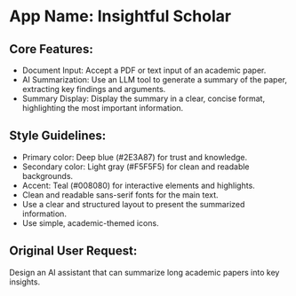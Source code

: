 # **App Name**: Insightful Scholar

## Core Features:

- Document Input: Accept a PDF or text input of an academic paper.
- AI Summarization: Use an LLM tool to generate a summary of the paper, extracting key findings and arguments.
- Summary Display: Display the summary in a clear, concise format, highlighting the most important information.

## Style Guidelines:

- Primary color: Deep blue (#2E3A87) for trust and knowledge.
- Secondary color: Light gray (#F5F5F5) for clean and readable backgrounds.
- Accent: Teal (#008080) for interactive elements and highlights.
- Clean and readable sans-serif fonts for the main text.
- Use a clear and structured layout to present the summarized information.
- Use simple, academic-themed icons.

## Original User Request:
Design an AI assistant that can summarize long academic papers into key insights.
  